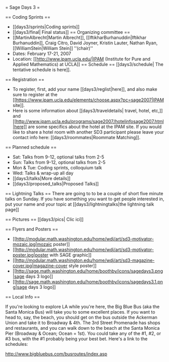 = Sage Days 3 =

== Coding Sprints ==
 * [[days3/sprints|Coding sprints]]
 * [[days3/final| Final status]]
== Organizing committee ==
 * [[MartinAlbrecht|Martin Albrecht]], [[IftikharBurhanuddin|Iftikhar Burhanuddin]], Craig Citro, David Joyner, Kristin Lauter, Nathan Ryan, [[WilliamStein|William Stein]] ''(chair)''
 * Dates: February 17-21, 2007
 * Location: [[http://www.ipam.ucla.edu/|IPAM (Institute for Pure and Applied Mathematics) at UCLA]]
== Schedule ==
 [[days3/schedule| The tentative schedule is here]].

== Registration ==
 * To register, first, add your name [[days3/reglist|here]], and also make sure to register at the [[https://www.ipam.ucla.edu/elements/choose.aspx?pc=sage2007|IPAM site]].
 * Here is some information about [[days3/traveldetails| travel, hotel, etc,]]  and [[http://www.ipam.ucla.edu/programs/sage2007/hotelinfosage2007.html|here]] are some specifics about the hotel at the IPAM site.
If you would like to share a hotel room with another SD3 participant please leave your contact info here: [[days3/roommates|Roommate Matching]].

== Planned schedule ==
 * Sat: Talks from 9-12, optional talks from 2-5
 * Sun: Talks from 9-12, optional talks from 2-5
 * Mon & Tue: Coding sprints, colloquium talk
 * Wed: Talks & wrap-up all day
 * [[days3/talks|More details]]
 * [[days3/proposed_talks|Proposed Talks]]

== Lightning Talks ==
There are going to to be a couple of short five minute talks on Sunday. If you have something you want to get people interested in, put your name and your topic at [[days3/lightningtalks|the lightning talk page]]

== Pictures ==
  [[days3/pics| Clic ici]]

== Flyers and Posters ==
 * [[http://modular.math.washington.edu/home/wdj/art/sd3-motivator-mozaic.jpg|mozaic poster]]
 * [[http://modular.math.washington.edu/home/wdj/art/sd3-motivator-poster.jpg|poster with SAGE graphic]]
 * [[http://modular.math.washington.edu/home/wdj/art/sd3-magazine-cover.jpg|magazine-cover style poster]]
 * [[http://sage.math.washington.edu/home/boothby/icons/sagedays3.png|sage days 3 logo]]
 * [[http://sage.math.washington.edu/home/boothby/icons/sagedays3.1.png|sage days 3 logo]]

== Local Info ==

If you're looking to explore LA while you're here, the Big Blue Bus (aka the Santa Monica Bus) will take you to some excellent places. If you want to head to, say, the beach, you should get on the bus outside the Ackerman Union and take it to Broadway & 4th. The 3rd Street Promenade has shops and restaurants, and you can walk down to the beach at the Santa Monica Pier (Broadway & Ocean; Ocean = 1st). You could take any of the #1, #2, or #3 bus, with the #1 probably being your best bet. Here's a link to the schedules:

http://www.bigbluebus.com/busroutes/index.asp
